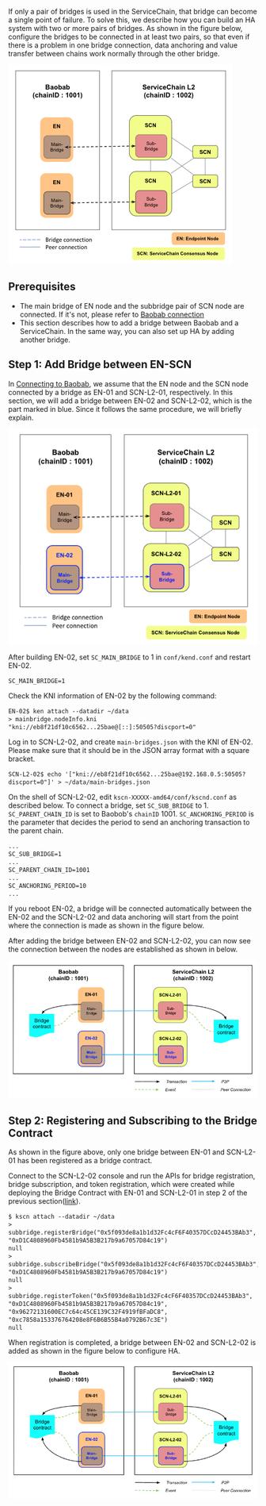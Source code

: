 If only a pair of bridges is used in the ServiceChain, that bridge can become a single point of failure. To solve this, we describe how you can build an HA system with two or more pairs of bridges. As shown in the figure below, configure the bridges to be connected in at least two pairs, so that even if there is a problem in one bridge connection, data anchoring and value transfer between chains work normally through the other bridge.

![](../images/sc-ha-arch.png)


## Prerequisites <a id="prerequisites"></a>
 - The main bridge of EN node and the subbridge pair of SCN node are connected. If it's not, please refer to [Baobab connection](./en-scn-connection.md)
 - This section describes how to add a bridge between Baobab and a ServiceChain. In the same way, you can also set up HA by adding another bridge.

## Step 1: Add Bridge between EN-SCN <a id="step-1-add-bridge-between-en-scn"></a>

In [Connecting to Baobab](./en-scn-connection.md), we assume that the EN node and the SCN node connected by a bridge as EN-01 and SCN-L2-01, respectively. In this section, we will add a bridge between EN-02 and SCN-L2-02, which is the part marked in blue. 
Since it follows the same procedure, we will briefly explain.


![](../images/sc-ha-add-bridge.png)

After building EN-02, set `SC_MAIN_BRIDGE` to 1 in `conf/kend.conf` and restart EN-02.

```console
SC_MAIN_BRIDGE=1
```

Check the KNI information of EN-02 by the following command: 


```console
EN-02$ ken attach --datadir ~/data
> mainbridge.nodeInfo.kni
"kni://eb8f21df10c6562...25bae@[::]:50505?discport=0"
```

Log in to SCN-L2-02, and create `main-bridges.json` with the KNI of EN-02. Please make sure that it should be in the JSON array format with a square bracket.


```console
SCN-L2-02$ echo '["kni://eb8f21df10c6562...25bae@192.168.0.5:50505?discport=0"]' > ~/data/main-bridges.json
```

On the shell of SCN-L2-02, edit `kscn-XXXXX-amd64/conf/kscnd.conf` as described below.
To connect a bridge, set `SC_SUB_BRIDGE` to 1.
`SC_PARENT_CHAIN_ID` is set to Baobob's `chainID` 1001. 
`SC_ANCHORING_PERIOD` is the parameter that decides the period to send an anchoring transaction to the parent chain. 
```
...
SC_SUB_BRIDGE=1
...
SC_PARENT_CHAIN_ID=1001
...
SC_ANCHORING_PERIOD=10
...
```


If you reboot EN-02, a bridge will be connected automatically between the EN-02 and the SCN-L2-02 and data anchoring will start from the point where the connection is made as shown in the figure below.

After adding the bridge between EN-02 and SCN-L2-02, you can now see the connection between the nodes are established as shown in below.

![](../images/sc-ha-before-register.png)

## Step 2: Registering and Subscribing to the Bridge Contract <a id="step-2-registering-and-subscribing-the-bridge-contract"></a>

As shown in the figure above, only one bridge between EN-01 and SCN-L2-01 has been registered as a bridge contract.

Connect to the SCN-L2-02 console and run the APIs for bridge registration, bridge subscription, and token registration, which were created while deploying the Bridge Contract with EN-01 and SCN-L2-01 in step 2 of the previous section([link](./value-transfer.md)).

```
$ kscn attach --datadir ~/data
> subbridge.registerBridge("0x5f093de8a1b1d32Fc4cF6F40357DCcD24453BAb3", "0xD1C4808960Fb4581b9A5B3B217b9a67057D84c19")
null
> subbridge.subscribeBridge("0x5f093de8a1b1d32Fc4cF6F40357DCcD24453BAb3", "0xD1C4808960Fb4581b9A5B3B217b9a67057D84c19")
null
> subbridge.registerToken("0x5f093de8a1b1d32Fc4cF6F40357DCcD24453BAb3", "0xD1C4808960Fb4581b9A5B3B217b9a67057D84c19", "0x96272131600EC7c64c45CE139C32F4919fBFaDC8", "0xc7858a153376764208e8F6B6B55B4a0792B67c3E")
null
```

When registration is completed, a bridge between EN-02 and SCN-L2-02 is added as shown in the figure below to configure HA.

![](../images/sc-ha-after-register.png)
